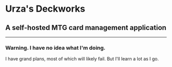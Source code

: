 # Urza's Deckworks
## A self-hosted MTG card management application
---
### Warning. I have no idea what I'm doing.
I have grand plans, most of which will likely fail. But I'll learn a lot as I go.
